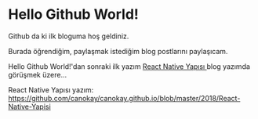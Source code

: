 # Hello Github World!
Github da ki ilk bloguma hoş geldiniz.

Burada öğrendiğim, paylaşmak istediğim blog postlarını paylaşıcam.

Hello Github World!'dan sonraki ilk yazım <a href="https://github.com/canokay/canokay.github.io/blob/master/2018/React-Native-Yapisi"> React Native Yapısı </a> blog yazımda görüşmek üzere...

React Native Yapısı yazım: https://github.com/canokay/canokay.github.io/blob/master/2018/React-Native-Yapisi

